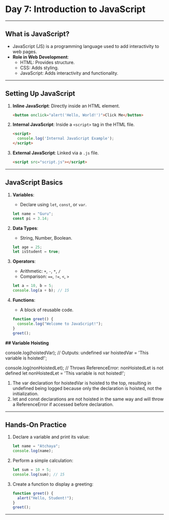 # Day 7: Introduction to JavaScript

---

## What is JavaScript?

- JavaScript (JS) is a programming language used to add interactivity to web pages.
- **Role in Web Development**:
  - HTML: Provides structure.
  - CSS: Adds styling.
  - JavaScript: Adds interactivity and functionality.

---

## Setting Up JavaScript

1. **Inline JavaScript**: Directly inside an HTML element.
   ```html
   <button onclick="alert('Hello, World!')">Click Me</button>
   ```

2. **Internal JavaScript**: Inside a `<script>` tag in the HTML file.
   ```html
   <script>
     console.log('Internal JavaScript Example');
   </script>
   ```

3. **External JavaScript**: Linked via a `.js` file.
   ```html
   <script src="script.js"></script>
   ```

---

## JavaScript Basics

1. **Variables**:  
   - Declare using `let`, `const`, or `var`.
   ```javascript
   let name = "Guru";
   const pi = 3.14;
   ```

2. **Data Types**:  
   - String, Number, Boolean.
   ```javascript
   let age = 25;
   let isStudent = true;
   ```

3. **Operators**:  
   - Arithmetic: `+`, `-`, `*`, `/`
   - Comparison: `==`, `!=`, `<`, `>`
   ```javascript
   let a = 10, b = 5;
   console.log(a + b); // 15
   ```

4. **Functions**:
   - A block of reusable code.
   ```javascript
   function greet() {
     console.log("Welcome to JavaScript!");
   }
   greet();
   ```

**## Variable Hoisting**

console.log(hoistedVar); // Outputs: undefined
var hoistedVar = 'This variable is hoisted!';

console.log(nonHoistedLet); // Throws ReferenceError: nonHoistedLet is not defined
let nonHoistedLet = 'This variable is not hoisted!';

1) The var declaration for hoistedVar is hoisted to the top, resulting in undefined being logged because only the declaration is hoisted, not the initialization. 
2) let and const declarations are not hoisted in the same way and will throw a ReferenceError if accessed before declaration.
---

## Hands-On Practice

1. Declare a variable and print its value:
   ```javascript
   let name = "Atchaya";
   console.log(name);
   ```

2. Perform a simple calculation:
   ```javascript
   let sum = 10 + 5;
   console.log(sum); // 15
   ```

3. Create a function to display a greeting:
   ```javascript
   function greet() {
     alert("Hello, Student!");
   }
   greet();
   ```

---
